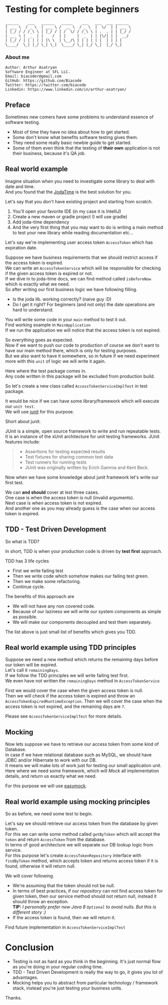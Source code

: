 # Testing for complete beginners

```
______    ___   ______   _____    ___   ___  ___ ______ 
| ___ \  / _ \  | ___ \ /  __ \  / _ \  |  \/  | | ___ \
| |_/ / / /_\ \ | |_/ / | /  \/ / /_\ \ | .  . | | |_/ /
| ___ \ |  _  | |    /  | |     |  _  | | |\/| | |  __/ 
| |_/ / | | | | | |\ \  | \__/\ | | | | | |  | | | |    
\____/  \_| |_/ \_| \_|  \____/ \_| |_/ \_|  |_/ \_|    
```
### About me
```
Author: Arthur Asatryan
Software Engineer at SFL LLC.
Email: biacoder@gmail.com
GitHub: https://github.com/Biacode
Twitter: https://twitter.com/biacode
Linkedin: https://www.linkedin.com/in/arthur-asatryan/
```

## Preface
Sometimes new comers have some problems to understand essence of software testing.
* Most of time they have no idea about how to get started.
* Some don't know what benefits software testing gives them.
* They need some really basic newbie guide to get started.
* Some of them even think that the testing of **their own** application is not their business, because it's QA job.

## Real world example
Imagine situation when you need to investigate some library to deal with date and time.\
And you found that the [JodaTime](http://www.joda.org/joda-time/) is the best solution for you.

Let's say that you don't have existing project and starting from scratch.
1. You'll open your favorite IDE (in my case it is IntelliJ)
2. Create a new maven or gradle project (I will use gradle)
3. Add joda-time dependency
4. And the very first thing that you may want to do is writing a main method to test your new library while reading documentation etc...

Let's say we're implementing user access token `AccessToken` which has expiration date.

Suppose we have business requirements that we should restrict access if the access token is expired.\
We can write an `AccessTokenService` which will be responsible for checking if the given access token is expired or not.\
If we dive in to joda-time docs, we can find method called `isBeforeNow` which is exactly what we need.\
So after writing our first business logic we have following filling.

* Is the joda lib. working correctly? (naive guy :D)
* Do I get it right? For beginners (and not only) the date operations are hard to understand.

You will write some code in your `main` method to test it out.\
Find working example in `MainApplication`\
If we run the application we will notice that the access token is not expired.

So everything goes as expected.\
Now if we want to push our code to production of course we don't want to have our main method there,
which is only for testing purposes.\
But we also want to have it somewhere, so in future if we need experiment more with this `unit` of logic we will write it again.

Here where the test package comes in.\
Any code written in this package will be excluded from production build.

So let's create a new class called `AccessTokenServiceImplTest` in test package.

It would be nice if we can have some library/framework which will execute our `unit test`.\
We will use [junit](http://junit.org/junit4/faq.html#overview_1) for this purpose.

Short about junit.

JUnit is a simple, open source framework to write and run repeatable tests. It is an instance of the xUnit architecture for unit testing frameworks. JUnit features include:
> * Assertions for testing expected results
> * Test fixtures for sharing common test data
> * Test runners for running tests
> * JUnit was originally written by Erich Gamma and Kent Beck.

Now when we have some knowledge about junit framework let's write our first test.

We can **and should** cover at lest three cases.\
One case is when the access token is null (invalid arguments).\
Next case is when access token is not expired.\
And another one as you may already guess is the case when our access token is expired.

## TDD - Test Driven Development
So what is TDD?

In short, TDD is when your production code is driven by **test first** approach.

TDD has 3 life cycles

* First we write failing test
* Then we write code which somehow makes our failing test green.
* Then we make some refactoring.
* Continue cycle.

The benefits of this approach are

* We will not have any non covered code.
* Because of our laziness we will write our system components as simple as possible.
* We will make our components decoupled and test them separately.

The list above is just small list of benefits which gives you TDD.

## Real world example using TDD principles
Suppose we need a new method which returns the remaining days before our token will be expired.\
Let's call it `remainingDays`.\
If we follow the TDD principles we will write failing test first.\
We even have not written the `remainingDays` method in `AccessTokenService`

First we would cover the case when the given access token is null.\
Then we will check if the access token is expired and throw an `AccessTokenExpiredRuntimeException`.
Then we will cover the case when the access token is not expired, and the remaining days are `7`.

Please see `AccessTokenServiceImplTest` for more details.

## Mocking
Now lets suppose we have to retrieve our access token from some kind of Database.\
In case if we have relational database such as MySQL, we should have JDBC and/or Hibernate to work with our DB.\
It means we will make lots of work just for testing our small application unit.\
Here where we need some framework, which will _Mock_ all implementation details, and return us exactly what we need.

For this purpose we will use [easymock](http://easymock.org/).

## Real world example using mocking principles
So as before, we need some test to begin.

Let's say we should retrieve our access token from the database by given token.\
For this we can write some method called `getByToken` which will accept the `token` and return `AccessToken` from the database.\
In terms of good architecture we will separate our DB lookup logic from service.\
For this purpose let's create `AccessTokenRepository` interface with `findByToken` method,
which accepts token and returns access token if it is found, otherwise it will return null.

We will cover following.

* We're assuming that the token should not be null.
* In terms of best practices, if our _repository_ can not find access token for given token,
then our service method should not return null, instead it should throw an exception.\
**TIP:** _I personally prefer new Java 8 `Optional` to avoid nulls. But this is different story :)_
* If the access token is found, then we will return it.

Find future implementation in `AccessTokenServiceImplTest`

# Conclusion

* Testing is not as hard as you think in the beginning. It's just normal flow as you're doing in your regular coding time.
* TDD - Test Driven Development is really the way to go, it gives you lot of advantages.
* Mocking helps you to abstract from particular technology / framework stack, instead you're just testing your business units.

Thanks.
